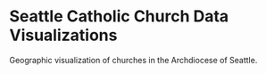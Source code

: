 # Seattle Catholic Church Data Visualizations
Geographic visualization of churches in the Archdiocese of Seattle.
